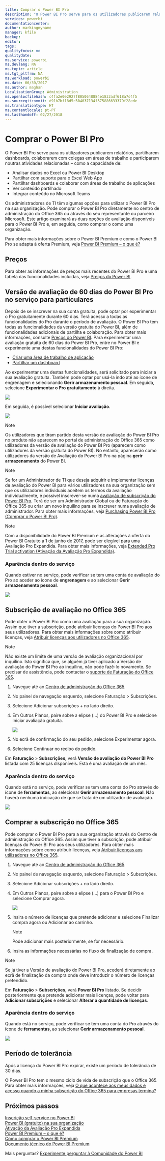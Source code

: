 ```yaml
---
title: Comprar o Power BI Pro
description: "O Power BI Pro serve para os utilizadores publicarem relatórios, partilharem dashboards, colaborarem com colegas em áreas de trabalho e participarem noutras atividades relacionadas."
services: powerbi
documentationcenter: 
author: markingmyname
manager: kfile
backup: 
editor: 
tags: 
qualityfocus: no
qualitydate: 
ms.service: powerbi
ms.devlang: NA
ms.topic: article
ms.tgt_pltfrm: NA
ms.workload: powerbi
ms.date: 06/30/2017
ms.author: maghan
LocalizationGroup: Administration
ms.openlocfilehash: c4fa2e0e2927f8050648884e1833adf618a7d4f5
ms.sourcegitcommit: d91b7bf18d5c504037134f375886633379f28ede
ms.translationtype: HT
ms.contentlocale: pt-PT
ms.lasthandoff: 02/27/2018
---
```

# <a name="purchasing-power-bi-pro"></a>Comprar o Power BI Pro
O Power BI Pro serve para os utilizadores publicarem relatórios, partilharem dashboards, colaborarem com colegas em áreas de trabalho e participarem noutras atividades relacionadas – como a capacidade de:

* Analisar dados no Excel ou Power BI Desktop
* Partilhar com suporte para o Excel Web App
* Partilhar dashboards e colaborar com áreas de trabalho de aplicações
* Ver conteúdo partilhado
* Integrar conteúdo no Microsoft Teams

Os administradores de TI têm algumas opções para utilizar o Power BI Pro na sua organização. Pode comprar o Power BI Pro diretamente no centro de administração do Office 365 ou através do seu representante ou parceiro Microsoft. Este artigo examinará as duas opções de avaliação disponíveis para o Power BI Pro e, em seguida, como comprar o como uma organização.

Para obter mais informações sobre o Power BI Premium e como o Power BI Pro se adapta à oferta Premium, veja [Power BI Premium – o que é?](service-premium.md)

## <a name="pricing"></a>Preços
Para obter as informações de preços mais recentes do Power BI Pro e uma tabela das funcionalidades incluídas, veja [Preços do Power BI](https://powerbi.microsoft.com/pricing/).

## <a name="in-service-power-bi-pro-60-day-trial-for-individuals"></a>Versão de avaliação de 60 dias do Power BI Pro no serviço para particulares
Depois de se inscrever na sua conta gratuita, pode optar por experimentar o Pro gratuitamente durante 60 dias. Terá acesso a todas as funcionalidades do Pro durante o período de avaliação. O Power BI Pro tem todas as funcionalidades da versão gratuita do Power BI, além de funcionalidades adicionais de partilha e colaboração. Para obter mais informações, consulte [Preços do Power BI](https://powerbi.microsoft.com/pricing). Para experimentar uma avaliação gratuita de 60 dias do Power BI Pro, entre no Power BI e experimente uma destas funcionalidades do Power BI Pro:

* [Criar uma área de trabalho de aplicação](service-create-distribute-apps.md)
* [Partilhar um dashboard](service-share-dashboards.md)

Ao experimentar uma destas funcionalidades, será solicitado para iniciar a sua avaliação gratuita. Também pode optar por usá-la indo até ao ícone de engrenagem e selecionando **Gerir armazenamento pessoal**. Em seguida, selecione **Experimentar o Pro gratuitamente** à direita.

![](media/service-admin-purchasing-power-bi-pro/powerbi-pro-trial1.png)

Em seguida, é possível selecionar **Iniciar avaliação**.

![](media/service-admin-purchasing-power-bi-pro/powerbi-pro-trial2.png)

> [!NOTE]
> Os utilizadores que tiram partido desta versão de avaliação do Power BI Pro no produto não aparecem no portal de administração do Office 365 como utilizadores da versão de avaliação do Power BI Pro (aparecem como utilizadores da versão gratuita do Power BI). No entanto, aparecerão como utilizadores da versão de Avaliação do Power BI Pro na página **gerir armazenamento** do Power BI.

> [!NOTE]
> Se for um Administrador de TI que deseja adquirir e implementar licenças de avaliação do Power BI para vários utilizadores na sua organização sem que os utilizadores individuais aceitem os termos da avaliação individualmente, é possível inscrever-se numa [avaliação de subscrição do Power BI Pro](https://portal.office.com/Signup/MainSignup15.aspx?OfferId=d59682f3-3e3b-4686-9c00-7c7c1c736085&dl=POWER_BI_PRO). Terá de ser um Administrador Global ou de Faturação do Office 365 ou criar um novo inquilino para se inscrever numa avaliação de administrador. Para obter mais informações, veja [Purchasing Power BI Pro (Comprar o Power BI Pro)](service-admin-purchasing-power-bi-pro.md).

> [!NOTE]
> Com a disponibilidade do Power BI Premium e as alterações à oferta do Power BI Gratuito a 1 de junho de 2017, pode ser elegível para uma Avaliação Pro Expandida. Para obter mais informações, veja [Extended Pro Trial activation (Ativação da Avaliação Pro Expandida)](service-extended-pro-trial.md).

### <a name="what-this-looks-like-within-the-service"></a>Aparência dentro do serviço
Quando estiver no serviço, pode verificar se tem uma conta de avaliação do Pro ao aceder ao ícone de **engrenagem** e ao selecionar **Gerir armazenamento pessoal**.

![](media/service-admin-purchasing-power-bi-pro/powerbi-pro-trial3.png)

## <a name="subscription-trial-in-office-365"></a>Subscrição de avaliação no Office 365
Pode obter o Power BI Pro como uma avaliação para a sua organização. Assim que tiver a subscrição, pode atribuir licenças do Power BI Pro aos seus utilizadores. Para obter mais informações sobre como atribuir licenças, veja [Atribuir licenças aos utilizadores no Office 365](https://support.office.com/article/Assign-or-unassign-licenses-for-Office-365-for-business-997596b5-4173-4627-b915-36abac6786dc).

> [!NOTE]
> Não existe um limite de uma versão de avaliação organizacional por inquilino. Isto significa que, se alguém já tiver aplicado a Versão de avaliação do Power BI Pro ao inquilino, não pode fazê-lo novamente. Se precisar de assistência, pode contactar o [suporte de Faturação do Office 365](https://support.office.microsoft.com/article/Contact-Office-365-for-business-support-Admin-Help-32a17ca7-6fa0-4870-8a8d-e25ba4ccfd4b?CorrelationId=552bbf37-214f-4202-80cb-b94240dcd671&ui=en-US&rs=en-US&ad=US#BKMK_call_support).
> 

1. Navegue até ao [Centro de administração do Office 365](https://portal.office.com/admin/default.aspx).
2. No painel de navegação esquerdo, selecione Faturação > Subscrições.
3. Selecione Adicionar subscrições + no lado direito.
4. Em Outros Planos, paire sobre a elipse (...) do Power BI Pro e selecione Iniciar avaliação gratuita.
   
    ![](media/service-admin-purchasing-power-bi-pro/organization-pro-trial1.png)
5. No ecrã de confirmação do seu pedido, selecione Experimentar agora.
6. Selecione Continuar no recibo do pedido.

Em **Faturação** > **Subscrições**, verá **Versão de avaliação do Power BI Pro** listada com 25 licenças disponíveis. Esta é uma avaliação de um mês.

### <a name="what-this-looks-like-within-the-service"></a>Aparência dentro do serviço
Quando está no serviço, pode verificar se tem uma conta do Pro através do ícone de **ferramentas**, ao selecionar **Gerir armazenamento pessoal**. Não haverá nenhuma indicação de que se trata de um utilizador de avaliação.

![](media/service-admin-purchasing-power-bi-pro/powerbi-pro3.png)

## <a name="purchase-subscription-in-office-365"></a>Comprar a subscrição no Office 365
Pode comprar o Power BI Pro para a sua organização através do Centro de administração do Office 365. Assim que tiver a subscrição, pode atribuir licenças do Power BI Pro aos seus utilizadores. Para obter mais informações sobre como atribuir licenças, veja [Atribuir licenças aos utilizadores no Office 365](https://support.office.com/article/Assign-or-unassign-licenses-for-Office-365-for-business-997596b5-4173-4627-b915-36abac6786dc).

1. Navegue até ao [Centro de administração do Office 365](https://portal.office.com/admin/default.aspx).
2. No painel de navegação esquerdo, selecione Faturação > Subscrições.
3. Selecione Adicionar subscrições + no lado direito.
4. Em Outros Planos, paire sobre a elipse (...) para o Power BI Pro e selecione Comprar agora.
   
    ![](media/service-admin-purchasing-power-bi-pro/organization-pro1.png)
5. Insira o número de licenças que pretende adicionar e selecione Finalizar compra agora ou Adicionar ao carrinho.
   
   > [!NOTE]
   > Pode adicionar mais posteriormente, se for necessário.
   > 
   > 
6. Insira as informações necessárias no fluxo de finalização de compra.

> [!NOTE]
> Se já tiver a Versão de avaliação do Power BI Pro, acederá diretamente ao ecrã de finalização da compra onde deve introduzir o número de licenças pretendido.
> 
> 

Em **Faturação** > **Subscrições**, verá **Power BI Pro** listado. Se decidir posteriormente que pretende adicionar mais licenças, pode voltar para **Adicionar subscrições** e selecionar **Alterar a quantidade de licenças**.

### <a name="what-this-looks-like-within-the-service"></a>Aparência dentro do serviço
Quando está no serviço, pode verificar se tem uma conta do Pro através do ícone de **ferramentas**, ao selecionar **Gerir armazenamento pessoal**.

![](media/service-admin-purchasing-power-bi-pro/powerbi-pro3.png)

## <a name="grace-period"></a>Período de tolerância
Após a licença do Power BI Pro expirar, existe um período de tolerância de 30 dias. 

O Power BI Pro tem o mesmo ciclo de vida de subscrição que o Office 365. Para obter mais informações, veja [O que acontece aos meus dados e acesso quando a minha subscrição do Office 365 para empresas termina?](https://support.office.com/en-us/article/What-happens-to-my-data-and-access-when-my-Office-365-for-business-subscription-ends-4436582f-211a-45ec-b72e-33647f97d8a3)

## <a name="next-steps"></a>Próximos passos
[Inscrição self-service no Power BI](service-self-service-signup-for-power-bi.md)  
[Power BI (gratuito) na sua organização](service-admin-service-free-in-your-organization.md)  
[Ativação da Avaliação Pro Expandida](service-extended-pro-trial.md)  
[Power BI Premium – o que é?](service-premium.md)  
[Como comprar o Power BI Premium](service-admin-premium-purchase.md)  
[Documento técnico do Power BI Premium](https://aka.ms/pbipremiumwhitepaper)  

Mais perguntas? [Experimente perguntar à Comunidade do Power BI](http://community.powerbi.com/)

